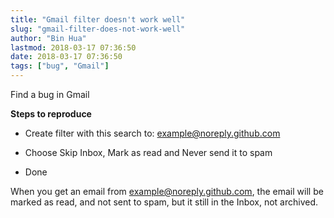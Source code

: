 ```yaml
---
title: "Gmail filter doesn't work well"
slug: "gmail-filter-does-not-work-well"
author: "Bin Hua"
lastmod: 2018-03-17 07:36:50
date: 2018-03-17 07:36:50
tags: ["bug", "Gmail"]
---
```


Find a bug in Gmail

**Steps to reproduce**

- Create filter with this search to: example@noreply.github.com 
 
- Choose Skip Inbox, Mark as read and Never send it to spam 
 
- Done 

When you get an email from example@noreply.github.com, the email will be marked as read, and not sent to spam, but it still in the Inbox, not archived.